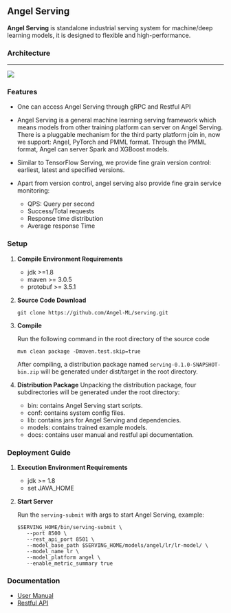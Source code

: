 ## Angel Serving
**Angel Serving** is standalone industrial serving system for machine/deep learning models, it is designed
to flexible and high-performance.

### Architecture

----

![][1]

### Features
- One can access Angel Serving through gRPC and Restful API

- Angel Serving is a general machine learning serving framework which means models from other training platform can server on Angel Serving. 
There is a pluggable mechanism for the third party platform join in, now we support: Angel, PyTorch and PMML format. Through the PMML format, Angel can server Spark and XGBoost models.

- Similar to TensorFlow Serving, we provide fine grain version control: earliest, latest and specified versions.

- Apart from version control, angel serving also provide fine grain service monitoring:
  - QPS: Query per second
  - Success/Total requests
  - Response time distribution
  - Average response Time

### Setup
1. **Compile Environment Requirements**
   - jdk >=1.8
   - maven >= 3.0.5
   - protobuf >= 3.5.1

2. **Source Code Download**

   ```$xslt
   git clone https://github.com/Angel-ML/serving.git
   ```

3. **Compile**

   Run the following command in the root directory of the source code
   ```$xslt
   mvn clean package -Dmaven.test.skip=true
   ```
   After compiling, a distribution package named `serving-0.1.0-SNAPSHOT-bin.zip` will be generated under dist/target in the root directory.

4. **Distribution Package**
   Unpacking the distribution package, four subdirectories will be generated under the root directory:
   - bin: contains Angel Serving start scripts.
   - conf: contains system config files.
   - lib: contains jars for Angel Serving and dependencies.
   - models: contains trained example models.
   - docs: contains user manual and restful api documentation.

### Deployment Guide
1. **Execution Environment Requirements**
   - jdk >= 1.8
   - set JAVA_HOME

2. **Start Server**

   Run the `serving-submit` with args to start Angel Serving, example:
   ```$xslt
   $SERVING_HOME/bin/serving-submit \
      --port 8500 \
      --rest_api_port 8501 \
      --model_base_path $SERVING_HOME/models/angel/lr/lr-model/ \
      --model_name lr \ 
      --model_platform angel \
      --enable_metric_summary true
   ```

### Documentation

* [User Manual](./docs/serving_doc.md)
* [Restful API](./docs/restful-api.md)

[1]: ./docs/img/AngelServing_framework.png